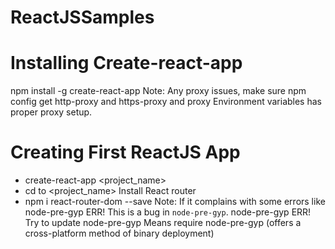# ReactJSSamples
# Installing Create-react-app
npm install -g create-react-app
Note: Any proxy issues, make sure npm config get http-proxy and https-proxy and proxy Environment variables has proper proxy setup.

# Creating First ReactJS App
* create-react-app <project_name>
* cd to <project_name>
Install React router
* npm i react-router-dom --save
Note: If it complains with some errors like 
node-pre-gyp ERR! This is a bug in `node-pre-gyp`.
node-pre-gyp ERR! Try to update node-pre-gyp
Means require node-pre-gyp (offers a cross-platform method of binary deployment)


